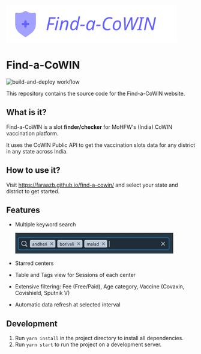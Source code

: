 [![Find-a-COWIN: Find a vaccination slot and get vaccinated][banner]](https://faraazb.github.io/find-a-cowin/)

# Find-a-CoWIN
![build-and-deploy workflow](https://github.com/faraazb/find-a-cowin/actions/workflows/main.yml/badge.svg)

This repository contains the source code for the Find-a-CoWIN website.

## What is it?
Find-a-CoWIN is  a slot **finder/checker** for MoHFW's (India) CoWIN vaccination platform.

It uses the CoWIN Public API to get the vaccination slots data for any district in any state across India.

## How to use it?
Visit https://faraazb.github.io/find-a-cowin/ and select your state and district to get started.

## Features
* Multiple keyword search

  ![keyword search]
* Starred centers
* Table and Tags view for Sessions of each center
* Extensive filtering: Fee (Free/Paid), Age category, Vaccine (Covaxin, Covishield, Sputnik V)
* Automatic data refresh at selected interval

## Development
1. Run `yarn install` in the project directory to install all dependencies.
2. Run `yarn start` to run the project on a development server.


<!-- Links -->
[banner]: https://raw.githubusercontent.com/faraazb/find-a-cowin/main/src/images/banner.svg
[keyword search]: https://raw.githubusercontent.com/faraazb/find-a-cowin/main/src/images/screenshot1.jpg
